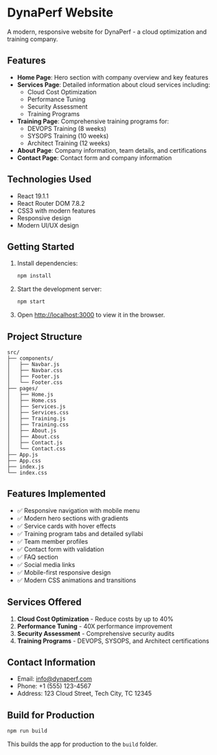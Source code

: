 # DynaPerf Website

A modern, responsive website for DynaPerf - a cloud optimization and training company.

## Features

- **Home Page**: Hero section with company overview and key features
- **Services Page**: Detailed information about cloud services including:
  - Cloud Cost Optimization
  - Performance Tuning
  - Security Assessment
  - Training Programs
- **Training Page**: Comprehensive training programs for:
  - DEVOPS Training (8 weeks)
  - SYSOPS Training (10 weeks)
  - Architect Training (12 weeks)
- **About Page**: Company information, team details, and certifications
- **Contact Page**: Contact form and company information

## Technologies Used

- React 19.1.1
- React Router DOM 7.8.2
- CSS3 with modern features
- Responsive design
- Modern UI/UX design

## Getting Started

1. Install dependencies:
   ```bash
   npm install
   ```

2. Start the development server:
   ```bash
   npm start
   ```

3. Open [http://localhost:3000](http://localhost:3000) to view it in the browser.

## Project Structure

```
src/
├── components/
│   ├── Navbar.js
│   ├── Navbar.css
│   ├── Footer.js
│   └── Footer.css
├── pages/
│   ├── Home.js
│   ├── Home.css
│   ├── Services.js
│   ├── Services.css
│   ├── Training.js
│   ├── Training.css
│   ├── About.js
│   ├── About.css
│   ├── Contact.js
│   └── Contact.css
├── App.js
├── App.css
├── index.js
└── index.css
```

## Features Implemented

- ✅ Responsive navigation with mobile menu
- ✅ Modern hero sections with gradients
- ✅ Service cards with hover effects
- ✅ Training program tabs and detailed syllabi
- ✅ Team member profiles
- ✅ Contact form with validation
- ✅ FAQ section
- ✅ Social media links
- ✅ Mobile-first responsive design
- ✅ Modern CSS animations and transitions

## Services Offered

1. **Cloud Cost Optimization** - Reduce costs by up to 40%
2. **Performance Tuning** - 40X performance improvement
3. **Security Assessment** - Comprehensive security audits
4. **Training Programs** - DEVOPS, SYSOPS, and Architect certifications

## Contact Information

- Email: info@dynaperf.com
- Phone: +1 (555) 123-4567
- Address: 123 Cloud Street, Tech City, TC 12345

## Build for Production

```bash
npm run build
```

This builds the app for production to the `build` folder.